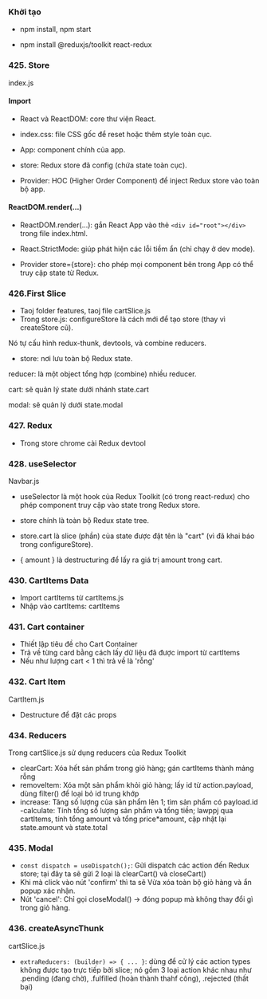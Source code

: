 ### Khởi tạo
- npm install, npm start

- npm install @reduxjs/toolkit react-redux

### 425. Store
index.js
#### Import
- React và ReactDOM: core thư viện React.

- index.css: file CSS gốc để reset hoặc thêm style toàn cục.

- App: component chính của app.

- store: Redux store đã config (chứa state toàn cục).

- Provider: HOC (Higher Order Component) để inject Redux store vào toàn bộ app.

#### ReactDOM.render(...)
- ReactDOM.render(...): gắn React App vào thẻ `<div id="root"></div>` trong file index.html.

- React.StrictMode: giúp phát hiện các lỗi tiềm ẩn (chỉ chạy ở dev mode).

- Provider store={store}: cho phép mọi component bên trong App có thể truy cập state từ Redux.

### 426.First Slice
- Taoj folder features, taoj file cartSlice.js
- Trong store.js: configureStore là cách mới để tạo store (thay vì createStore cũ).

Nó tự cấu hình redux-thunk, devtools, và combine reducers.
- store: nơi lưu toàn bộ Redux state.

reducer: là một object tổng hợp (combine) nhiều reducer.

cart: sẽ quản lý state dưới nhánh state.cart

modal: sẽ quản lý dưới state.modal

### 427. Redux
- Trong store chrome cài Redux devtool

### 428. useSelector
Navbar.js
- useSelector là một hook của Redux Toolkit (có trong react-redux) cho phép component truy cập vào state trong Redux store.

- store chính là toàn bộ Redux state tree.

- store.cart là slice (phần) của state được đặt tên là "cart" (vì đã khai báo trong configureStore).

- { amount } là destructuring để lấy ra giá trị amount trong cart.

### 430. CartItems Data
- Import cartItems từ cartItems.js
- Nhập vào cartItems: cartItems 

### 431. Cart container
- Thiết lập tiêu đề cho Cart Container
- Trả về từng card bằng cách lấy dữ liệu đã được import từ cartItems
- Nếu như lượng cart < 1 thì trả về là 'rỗng'

### 432. Cart Item
CartItem.js
- Destructure để đặt các props

### 434. Reducers
Trong cartSlice.js sử dụng reducers của Redux Toolkit
- clearCart: Xóa hết sản phẩm trong giỏ hàng; gán cartItems thành mảng rỗng
- removeItem: Xóa một sản phẩm khỏi giỏ hàng; lấy id từ action.payload, dùng filter() để loại bỏ id trung khớp
- increase: Tăng số lượng của sản phẩm lên 1; tìm sản phẩm có payload.id
-calculate: Tính tổng số lượng sản phẩm và tổng tiền; lawppj qua cartItems, tính tổng amount và tổng price*amount, cập nhật lại state.amount và state.total

### 435. Modal
- `const dispatch = useDispatch();`: Gửi dispatch các action đến Redux store; tại đây ta sẽ gửi 2 loại là clearCart() và closeCart()
- Khi mà click vào nút 'confirm' thì ta sẽ Vừa xóa toàn bộ giỏ hàng và ẩn popup xác nhận.
- Nút 'cancel': Chỉ gọi closeModal() → đóng popup mà không thay đổi gì trong giỏ hàng.

### 436. createAsyncThunk
cartSlice.js
- `extraReducers: (builder) => { ... }`: dùng để cử lý các action types không được tạo trực tiếp bởi slice; nó gồm 3 loại action khác nhau như .pending (đang chờ), .fulfilled (hoàn thành thahf công), .rejected (thất bại)
